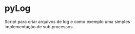 # pyLog
Script para criar arquivos de log e como exemplo uma simples implementação de sub processos.
